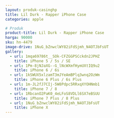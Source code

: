 ```yaml
---
layout: produk-casinghp
title: Lil Durk - Rapper iPhone Case
categories: apple

# Produk
product-title: Lil Durk - Rapper iPhone Case
harga: 90000
sku: hn-4479
image-drive: 1NuG_bZnwclWY82iFdSjmh_N4OTJbFsUT
gallery:
  - url: 1mqa69786t__SOk-CFZGGPSCckdn2JPHZ
    title: iPhone 5 / 5s / SE
  - url: 1Pm-8jNJaXG--G_lNcWXmfHymUXtIQ9u2
    title: iPhone 6 / 6s
  - url: 1kSWUX5xlzamT3mJYeAmBPlq3wnq2OzWm
    title: iPhone 6 Plus / 6s Plus
  - url: 1m-JL2fJ7CIj-5W8Pdpc5RRxqXYOHNmb1
    title: iPhone 7 / 8
  - url: 1RbcanO2PaK0_4eLFoS8VDLl6SX7eBSUU
    title: iPhone 7 Plus / 8 Plus
  - url: 1NuG_bZnwclWY82iFdSjmh_N4OTJbFsUT
    title: iPhone X
---
```

